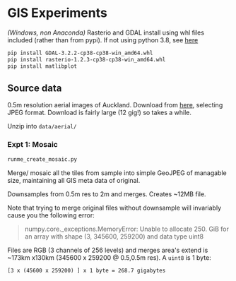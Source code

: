 # GIS Experiments

*(Windows, non Anaconda)* Rasterio and GDAL install using whl files included (rather than from pypi). If not using python 3.8, see [here](https://rasterio.readthedocs.io/en/latest/installation.html#windows)

```bash
pip install GDAL-3.2.2-cp38-cp38-win_amd64.whl
pip install rasterio-1.2.3-cp38-cp38-win_amd64.whl
pip install matlibplot
```

## Source data

0.5m resolution aerial images of Auckland. Download from [here](https://data.linz.govt.nz/layer/51769-auckland-05m-rural-aerial-photos-2010-2012/), selecting JPEG format. Download is fairly large (12 gig!) so takes a while.

Unzip into `data/aerial/`

### Expt 1: Mosaic

```bash
runme_create_mosaic.py
```

Merge/ mosaic all the tiles from sample into simple GeoJPEG of managable size, maintaining all GIS meta data of original.

Downsamples from 0.5m res to 2m and merges. Creates ~12MB file.

Note that trying to merge original files without downsample will invariably cause you the following error:

> numpy.core._exceptions.MemoryError: Unable to allocate 250. GiB for an array with shape (3, 345600, 259200) and data type uint8

Files are RGB (3 channels of 256 levels) and merges area's extend is ~173km x130km (345600 x 259200 @ 0.5,0.5m res). A `uint8` is 1 byte:

```
[3 x (45600 x 259200) ] x 1 byte = 268.7 gigabytes
```
